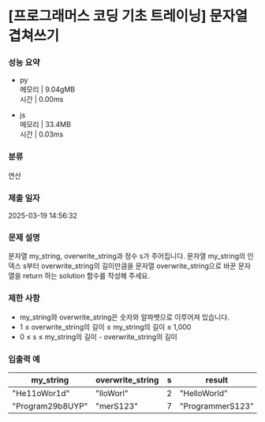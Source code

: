 # [프로그래머스 코딩 기초 트레이닝] 문자열 겹쳐쓰기

### 성능 요약

- py  
  메모리 | 9.04gMB  
  시간 | 0.00ms

- js  
  메모리 | 33.4MB  
  시간 | 0.03ms

### 분류

연산

### 제출 일자

2025-03-19 14:56:32

### 문제 설명

문자열 my_string, overwrite_string과 정수 s가 주어집니다. 문자열 my_string의 인덱스 s부터 overwrite_string의 길이만큼을 문자열 overwrite_string으로 바꾼 문자열을 return 하는 solution 함수를 작성해 주세요.

### 제한 사항

- my_string와 overwrite_string은 숫자와 알파벳으로 이루어져 있습니다.
- 1 ≤ overwrite_string의 길이 ≤ my_string의 길이 ≤ 1,000
- 0 ≤ s ≤ my_string의 길이 - overwrite_string의 길이

### 입출력 예

| my_string        | overwrite_string | s   | result           |
| ---------------- | ---------------- | --- | ---------------- |
| "He11oWor1d"     | "lloWorl"        | 2   | "HelloWorld"     |
| "Program29b8UYP" | "merS123"        | 7   | "ProgrammerS123" |
